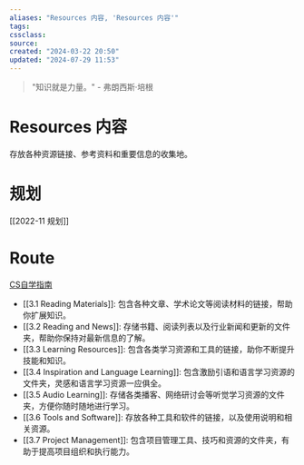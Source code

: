 ```yaml
---
aliases: "Resources 内容, 'Resources 内容'"
tags: 
cssclass:
source:
created: "2024-03-22 20:50"
updated: "2024-07-29 11:53"
---
```

>"知识就是力量。" - 弗朗西斯·培根



# Resources 内容

存放各种资源链接、参考资料和重要信息的收集地。

# 规划
[[2022-11 规划]]

# Route

[CS自学指南](https://csdiy.wiki/)


- [[3.1 Reading Materials]]: 包含各种文章、学术论文等阅读材料的链接，帮助你扩展知识。
- [[3.2 Reading and News]]: 存储书籍、阅读列表以及行业新闻和更新的文件夹，帮助你保持对最新信息的了解。
- [[3.3 Learning Resources]]: 包含各类学习资源和工具的链接，助你不断提升技能和知识。
- [[3.4 Inspiration and Language Learning]]: 包含激励引语和语言学习资源的文件夹，灵感和语言学习资源一应俱全。
- [[3.5 Audio Learning]]: 存储各类播客、网络研讨会等听觉学习资源的文件夹，方便你随时随地进行学习。
- [[3.6 Tools and Software]]: 存放各种工具和软件的链接，以及使用说明和相关资源。
- [[3.7 Project Management]]: 包含项目管理工具、技巧和资源的文件夹，有助于提高项目组织和执行能力。
